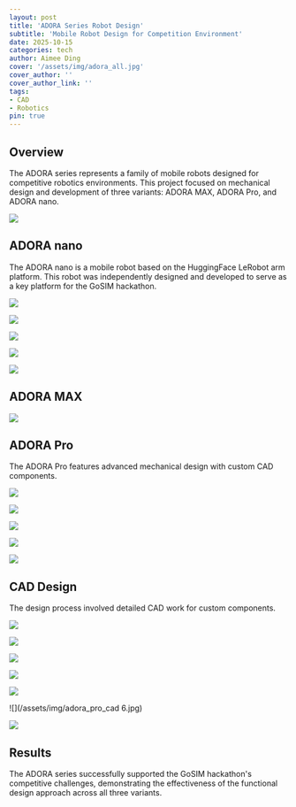 ```yaml
---
layout: post
title: 'ADORA Series Robot Design'
subtitle: 'Mobile Robot Design for Competition Environment'
date: 2025-10-15
categories: tech
author: Aimee Ding
cover: '/assets/img/adora_all.jpg'
cover_author: ''
cover_author_link: ''
tags: 
- CAD 
- Robotics
pin: true
---
```


## Overview 

The ADORA series represents a family of mobile robots designed for competitive robotics environments. This project focused on mechanical design and development of three variants: ADORA MAX, ADORA Pro, and ADORA nano.

![](/assets/img/adora_all.jpg)

## ADORA nano

The ADORA nano is a mobile robot based on the HuggingFace LeRobot arm platform. This robot was independently designed and developed to serve as a key platform for the GoSIM hackathon.

![](/assets/img/adora_nano_1.jpg)

![](/assets/img/adora_1.jpg)

![](/assets/img/adora_1_2.jpg)

![](/assets/img/adora_2.jpg)

![](/assets/img/adora_3.jpg)

## ADORA MAX

![](/assets/img/adora_max_1.jpg)

## ADORA Pro

The ADORA Pro features advanced mechanical design with custom CAD components.

![](/assets/img/adora_pro_1.jpg)

![](/assets/img/adora_pro_1_1.jpg)

![](/assets/img/adora_pro_2.jpg)

![](/assets/img/adora_pro_8.jpg)

![](/assets/img/adora_pro_customer_1.jpg)

## CAD Design

The design process involved detailed CAD work for custom components.

![](/assets/img/adora_pro_cad_1.jpg)

![](/assets/img/adora_pro_cad_2.jpg)

![](/assets/img/adora_pro_cad_3.jpg)

![](/assets/img/adora_pro_cad_4.jpg)

![](/assets/img/adora_pro_cad_5.jpg)

![](/assets/img/adora_pro_cad 6.jpg)

![](/assets/img/adora_pro_cad_7.jpg)

## Results

The ADORA series successfully supported the GoSIM hackathon's competitive challenges, demonstrating the effectiveness of the functional design approach across all three variants.
